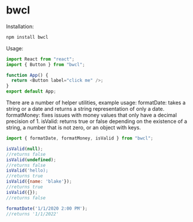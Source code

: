 # bwcl

Installation:

```js
npm install bwcl
```

Usage:

```js
import React from "react";
import { Button } from "bwcl";

function App() {
  return <Button label="click me" />;
}
export default App;
```

There are a number of helper utilities, example usage:
formatDate: takes a string or a date and returns a string representation of only a date.
formatMoney: fixes issues with money values that only have a decimal precision of 1.
isValid: returns true or false depending on the existence of a string, a number that is not zero, or an object with keys.

```js
import { formatDate, formatMoney, isValid } from "bwcl";

isValid(null);
//returns false
isValid(undefined);
//returns false
isValid('hello);
//returns true
isValid({name: 'blake'});
//returns true
isValid({});
//returns false

formatDate('1/1/2020 2:00 PM');
//returns '1/1/2022'


```
